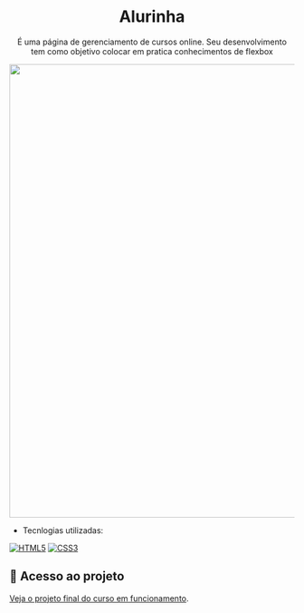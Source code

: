 <h1 align="center">Alurinha</h1>
<p align="center">É uma página de gerenciamento de cursos online. Seu desenvolvimento tem como objetivo colocar  em pratica conhecimentos de flexbox </p>
<div align="center">
<img src="https://user-images.githubusercontent.com/43679743/215171005-534a78f9-0c1a-402f-a02f-dd9c83ca4b59.png" width="800px" />
</div>	

 - Tecnlogias utilizadas:

[![HTML5](https://img.shields.io/badge/html5-%23E34F26.svg?style=for-the-badge&logo=html5&logoColor=white)](https://developer.mozilla.org/en-US/docs/Web/HTML)
[![CSS3](https://img.shields.io/badge/css3-%231572B6.svg?style=for-the-badge&logo=css3&logoColor=white)](https://developer.mozilla.org/en-US/docs/Web/CSS)

## 📁 Acesso ao projeto

[Veja o projeto final do curso em funcionamento](https://luis-emanuel.github.io/Alurinha/).
